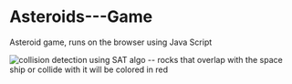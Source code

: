 # Asteroids---Game
Asteroid game, runs on the browser using Java Script 



![collision detection using SAT algo 
-- rocks that overlap with the space ship or collide with it will be colored in red](https://github.com/Ahmed-Araby/Asteroids-Game/blob/master/docs/collision.png)
